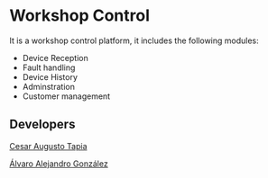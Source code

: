 # Workshop Control
It is a workshop control platform, it includes the following modules:  
- Device Reception  
- Fault handling  
- Device History  
- Adminstration  
- Customer management

## Developers
[Cesar Augusto Tapia](https://github.com/cesart050892)

[Álvaro Alejandro González](https://github.com/devNica)
